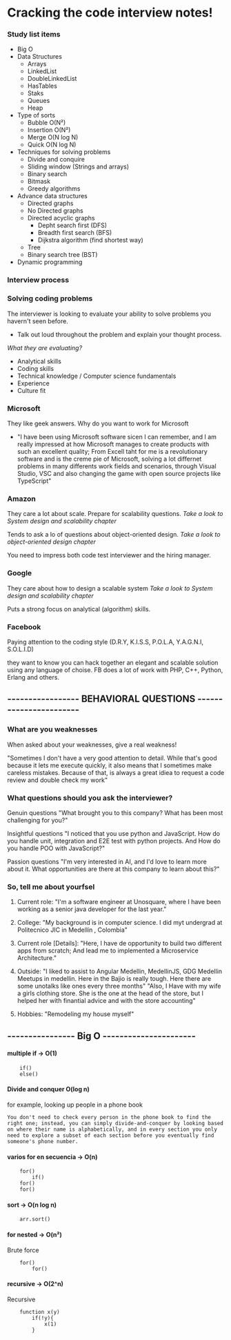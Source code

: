 # Cracking the code interview notes!

### Study list items

-   Big O
-   Data Structures
    -   Arrays
    -   LinkedList
    -   DoubleLinkedList
    -   HasTables
    -   Staks
    -   Queues
    -   Heap
-   Type of sorts
    -   Bubble O(N²)
    -   Insertion O(N²)
    -   Merge O(N log N)
    -   Quick O(N log N)
-   Techniques for solving problems
    -   Divide and conquire
    -   Sliding window (Strings and arrays)
    -   Binary search
    -   Bitmask
    -   Greedy algorithms
-   Advance data structures
    -   Directed graphs
    -   No Directed graphs
    -   Directed acyclic graphs
        -   Depht search first (DFS)
        -   Breadth first search (BFS)
        -   Dijkstra algorithm (find shortest way)
    -   Tree
    -   Binary search tree (BST)
-   Dynamic programming

### Interview process

### Solving coding problems

The interviewer is looking to evaluate your ability to solve problems you havern't seen before.

-   Talk out loud throughout the problem and explain your thought process.

_What they are evaluating?_

-   Analytical skills
-   Coding skills
-   Technical knowledge / Computer science fundamentals
-   Experience
-   Culture fit

### Microsoft

They like geek answers.
Why do you want to work for Microsoft

-   "I have been using Microsoft software sicen I can remember, and I am really impressed at how Microsoft manages to create products with such an excellent quality; From Excell taht for me is a revolutionary software and is the creme pie of Microsoft, solving a lot differnet problems in many differents work fields and scenarios, through Visual Studio, VSC and also changing the game with open source projects like TypeScript"

### Amazon

They care a lot about scale. Prepare for scalability questions.
_Take a look to System design and scalability chapter_

Tends to ask a lo of questions about object-oriented design.
_Take a look to object-oriented design chapter_

You need to impress both code test interviewer and the hiring manager.

### Google

They care about how to design a scalable system
_Take a look to System design and scalability chapter_

Puts a strong focus on analytical (algorithm) skills.

### Facebook

Paying attention to the coding style (D.R.Y, K.I.S.S, P.O.L.A, Y.A.G.N.I, S.O.L.I.D)

they want to know you can hack together an elegant and scalable solution using any language of choise.
FB does a lot of work with PHP, C++, Python, Erlang and others.

## ----------------- BEHAVIORAL QUESTIONS -----------------------

### What are you weaknesses

When asked about your weaknesses, give a real weakness!

"Sometimes I don't have a very good attention to detail. While that's good because it lets me execute quickly, it also means that I sometimes make careless mistakes. Because of that, is always a great idiea to request a code review and double check my work"

### What questions should you ask the interviewer?

Genuin questions
"What brought you to this company? What has been most challenging for you?"

Insightful questions
"I noticed that you use python and JavaScript. How do you handle unit, integration and E2E test with python projects. And How do you handle POO with JavaScript?"

Passion questions
"I'm very interested in AI, and I'd love to learn more about it. What opportunities are there at this company to learn about this?"

### So, tell me about yourfsel

1. Current role: "I'm a software engineer at Unosquare, where I have been working as a senior java developer for the last year."

2. College: "My background is in computer science. I did myt undergrad at Politecnico JIC in Medellín , Colombia"

3. Current role [Details]: "Here, I have de opportunity to build two different apps from scratch; And lead me to implemented a Microservice Architecture."

4. Outside: "I liked to assist to Angular Medellin, MedellinJS, GDG Medellin Meetups in medellin. Here in the Bajio is really tough. Here there are some unotalks like ones every three months"
   "Also, I Have with my wife a girls clothing store. She is the one at the head of the store, but I helped her with finantial advice and with the store accounting"

5. Hobbies: "Remodeling my house myself"

## ---------------- Big O ----------------------

#### multiple if -> O(1)

```
    if()
    else()
```

#### Divide and conquer O(log n)

for example, looking up people in a phone book

```
You don't need to check every person in the phone book to find the right one; instead, you can simply divide-and-conquer by looking based on where their name is alphabetically, and in every section you only need to explore a subset of each section before you eventually find someone's phone number.
```

#### varios for en secuencia -> O(n)

```
    for()
        if()
    for()
    for()
```

#### sort -> O(n log n)

```
    arr.sort()
```

#### for nested -> O(n²)

Brute force

```
    for()
        for()
```

#### recursive -> O(2^n)

Recursive

```
    function x(y)
        if(!y){
            x(1)
        }
```
